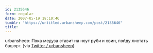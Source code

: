 ```yaml
---
id: 2135646
form: regular
date: 2007-05-19 18:10:46
tumblr: "https://untitled.urbansheep.com/post/2135646"
title:
---
```


<p>urbansheep: Пока медуза ставит на ноут руби и свин, пойду листать башорг. (via <a href="http://twitter.com/urbansheep/statuses/70132572">Twitter / urbansheep</a>)</p>

